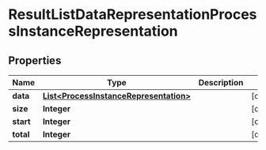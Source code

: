 
# ResultListDataRepresentationProcessInstanceRepresentation

## Properties
Name | Type | Description | Notes
------------ | ------------- | ------------- | -------------
**data** | [**List&lt;ProcessInstanceRepresentation&gt;**](ProcessInstanceRepresentation.md) |  |  [optional]
**size** | **Integer** |  |  [optional]
**start** | **Integer** |  |  [optional]
**total** | **Integer** |  |  [optional]



